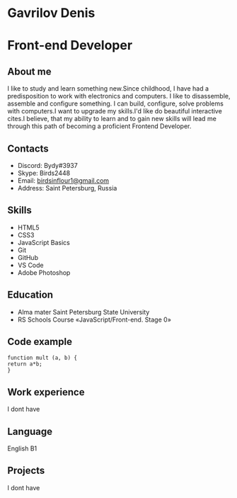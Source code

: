 # Gavrilov Denis
Front-end Developer
======
## About me
I like to study and learn something new.Since childhood, I have had a predisposition to work with electronics and computers. I like to disassemble, assemble and configure something. I can build, configure, solve problems with computers.I want to upgrade my skills.I'd like do beautiful interactive cites.I believe, that my ability to learn and to gain new skills will lead me through this path of becoming a proficient Frontend Developer.

## Contacts
* Discord: Bydy#3937
* Skype: Birds2448
* Email: birdsinflour1@gmail.com
* Address: Saint Petersburg, Russia

## Skills
* HTML5 
* CSS3
* JavaScript Basics
* Git 
* GitHub
* VS Code
* Adobe Photoshop

## Education
* Alma mater Saint Petersburg State University
* RS Schools Course «JavaScript/Front-end. Stage 0»

## Code example
```
function mult (a, b) {
return a*b;
}
```

## Work experience
I dont have

## Language
English B1

## Projects
I dont have